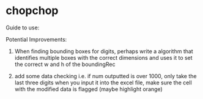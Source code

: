 # chopchop

Guide to use:




Potential Improvements:
1. When finding bounding boxes for digits, perhaps write a algorithm that identifies multiple boxes with the correct dimensions and uses it to
set the correct w and h of the boundingRec

2. add some data checking
i.e. if num outputted is over 1000, only take the last three digits
when you input it into the excel file, make sure the cell with the modified 
data is flagged (maybe highlight orange)